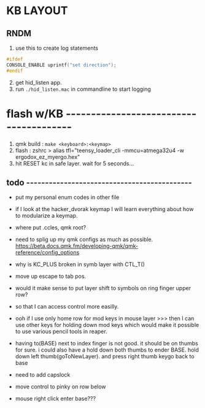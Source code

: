 # KB LAYOUT

## RNDM

1. use this to create log statements

```C
#ifdef
CONSOLE_ENABLE uprintf("set direction");
#endif
```

2. get hid_listen app.
3. run `./hid_listen.mac` in commandline to start logging

# flash w/KB ---------------------------------------

1. qmk build : `make <keyboard>:<keymap>`
2. flash : zshrc > alias tfl="teensy_loader_cli -mmcu=atmega32u4 -w ergodox_ez_myergo.hex"
3. hit RESET kc in safe layer. wait for 5 seconds...

## todo --------------------------------------------

- put my personal enum codes in other file

- if I look at the hacker_dvorak keymap I will learn everything about how to modularize a keymap.

* where put .ccles, qmk root?

* need to splig up my qmk configs as much as possible.
  https://beta.docs.qmk.fm/developing-qmk/qmk-reference/config_options

* why is KC_PLUS broken in symb layer with CTL_T()

* move up escape to tab pos.

* would it make sense to put layer shift to symbols on ring finger upper row?
* so that I can access control more easilly.

* ooh if I use only home row for mod keys in mouse layer >>> then I can use other keys for holding down mod keys
  which would make it possible to use various pencil tools in reaper.

* having to(BASE) next to index finger is not good. it should be on thumbs for sure.
  i could also have a hold down both thumbs to ender BASE.
  hold down left thumb(goToNewLayer). and press right thumb keygo back to base

* need to add capslock

* move control to pinky on row below

* mouse right click enter base???
